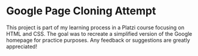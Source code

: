 <h1>Google Page Cloning Attempt</h1>
This project is part of my learning process in a Platzi course focusing on HTML and CSS. The goal was to recreate a simplified version of the Google homepage for practice purposes. Any feedback or suggestions are greatly appreciated!
